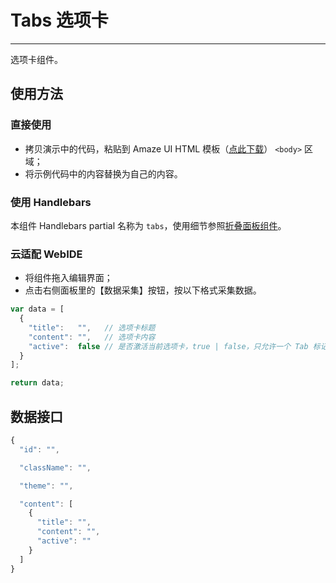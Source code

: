 # Tabs 选项卡
---

选项卡组件。

## 使用方法

### 直接使用

- 拷贝演示中的代码，粘贴到 Amaze UI HTML 模板（[点此下载](/getting-started)） `<body>` 区域；
- 将示例代码中的内容替换为自己的内容。

### 使用 Handlebars

本组件 Handlebars partial 名称为 `tabs`，使用细节参照[折叠面板组件](/widgets/accordion)。

### 云适配 WebIDE

- 将组件拖入编辑界面；
- 点击右侧面板里的【数据采集】按钮，按以下格式采集数据。

```javascript
var data = [
  {
    "title":   "",   // 选项卡标题
    "content": "",   // 选项卡内容
    "active":  false // 是否激活当前选项卡，true | false，只允许一个 Tab 标记为激活
  }
];

return data;
```

## 数据接口

```javascript
{
  "id": "",

  "className": "",

  "theme": "",

  "content": [
    {
      "title": "",
      "content": "",
      "active": ""
    }
  ]
}
```
